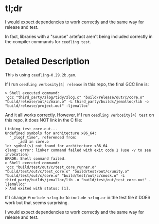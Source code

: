 # tl;dr
I would expect dependencies to work correctly and the same way for release and test.

In fact, libraries with a "source" artefact aren't being included correctly in the compiler commands for `ceedling test`.

# Detailed Description
This is using `ceedling-0.29.2b.gem`.

If I run `ceedling verbosity[4] release` in this repo, the final GCC line is:

```
> Shell executed command:
'gcc "third_party/zlog/tidy/zlog.c" "build/release/out/c/core.o" "build/release/out/c/main.o" -L third_party/builds/jemalloc/lib -o "build/release/project.out" -ljemalloc'
```

And it all works correctly. However, if I run `ceedling verbosity[4] test` on this repo, it does NOT link in the C file:

```
Linking test_core.out...
Undefined symbols for architecture x86_64:
  "_zlogf_time", referenced from:
      _add in core.o
ld: symbol(s) not found for architecture x86_64
clang: error: linker command failed with exit code 1 (use -v to see invocation)
ERROR: Shell command failed.
> Shell executed command:
'gcc "build/test/out/c/test_core_runner.o" "build/test/out/c/test_core.o" "build/test/out/c/unity.o" "build/test/out/c/core.o" "build/test/out/c/cmock.o" -L third_party/builds/jemalloc/lib -o "build/test/out/test_core.out" -ljemalloc'
> And exited with status: [1].
```

If I change `#include <zlog.h>` to `include <zlog.c>` in the test file it DOES work but that seems surprising.

I would expect dependencies to work correctly and the same way for release and test.
